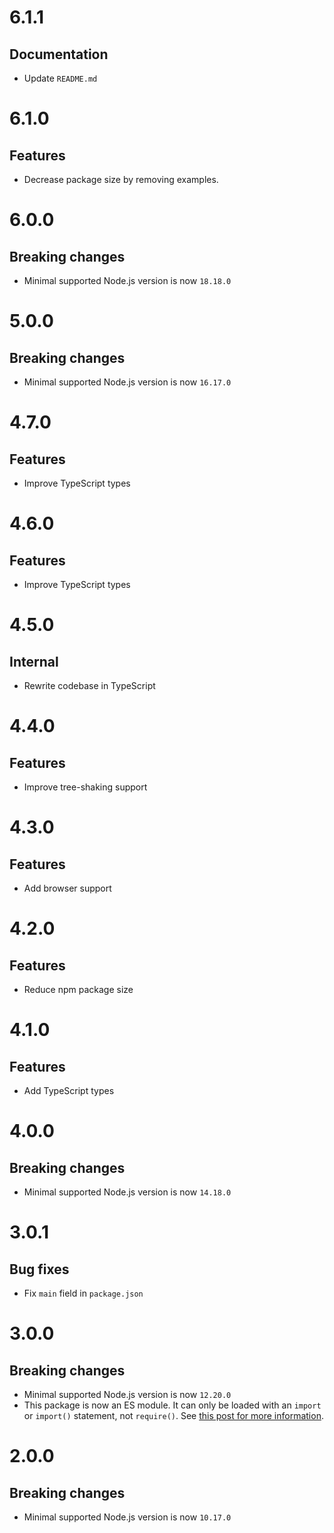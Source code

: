 # 6.1.1

## Documentation

- Update `README.md`

# 6.1.0

## Features

- Decrease package size by removing examples.

# 6.0.0

## Breaking changes

- Minimal supported Node.js version is now `18.18.0`

# 5.0.0

## Breaking changes

- Minimal supported Node.js version is now `16.17.0`

# 4.7.0

## Features

- Improve TypeScript types

# 4.6.0

## Features

- Improve TypeScript types

# 4.5.0

## Internal

- Rewrite codebase in TypeScript

# 4.4.0

## Features

- Improve tree-shaking support

# 4.3.0

## Features

- Add browser support

# 4.2.0

## Features

- Reduce npm package size

# 4.1.0

## Features

- Add TypeScript types

# 4.0.0

## Breaking changes

- Minimal supported Node.js version is now `14.18.0`

# 3.0.1

## Bug fixes

- Fix `main` field in `package.json`

# 3.0.0

## Breaking changes

- Minimal supported Node.js version is now `12.20.0`
- This package is now an ES module. It can only be loaded with an `import` or
  `import()` statement, not `require()`. See
  [this post for more information](https://gist.github.com/sindresorhus/a39789f98801d908bbc7ff3ecc99d99c).

# 2.0.0

## Breaking changes

- Minimal supported Node.js version is now `10.17.0`

